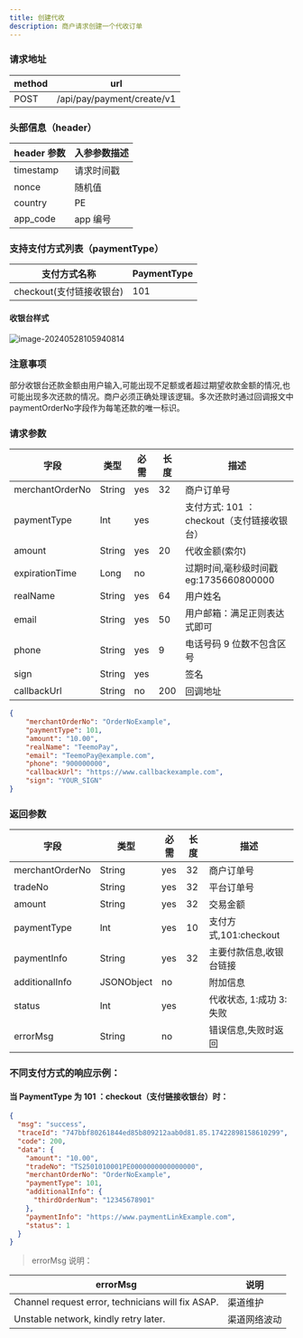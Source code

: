 ```yaml
---
title: 创建代收
description: 商户请求创建一个代收订单
---
```


### 请求地址

| method | url                        |
| ------ | -------------------------- |
| POST   | /api/pay/payment/create/v1 |

### 头部信息（header）

| header 参数 | 入参参数描述 |
| ----------- | ----------- |
| timestamp   | 请求时间戳  |
| nonce       | 随机值      |
| country     | PE   |
| app_code    | app 编号    |

### 支持支付方式列表（paymentType）

| 支付方式名称             | PaymentType |
| ------------------------ | ----------- |
| checkout(支付链接收银台) | 101         |

#### 收银台样式
![image-20240528105940814](https://image.xiwu.me/2024/903d077857edfdec8deee35a455587f4.png)

### 注意事项
部分收银台还款金额由用户输入,可能出现不足额或者超过期望收款金额的情况,也可能出现多次还款的情况。商户必须正确处理该逻辑。多次还款时通过回调报文中paymentOrderNo字段作为每笔还款的唯一标识。

### 请求参数

| 字段            | 类型   | 必需 | 长度  | 描述                                          |
| --------------- | ------ | ---- |-----| --------------------------------------------- |
| merchantOrderNo | String | yes  | 32  | 商户订单号                                    |
| paymentType     | Int    | yes  |     | 支付方式: 101 ：checkout（支付链接收银台）    |
| amount          | String | yes  | 20  | 代收金额(索尔)                                |
| expirationTime  | Long   | no   |     | 过期时间,毫秒级时间戳 eg:1735660800000                           |
| realName        | String | yes  | 64  | 用户姓名 |
| email           | String | yes  | 50  | 用户邮箱：满足正则表达式即可                  |
| phone           | String | yes  | 9   | 电话号码 9 位数不包含区号                     |
| sign            | String | yes  |     | 签名                                          |
| callbackUrl     | String | no   | 200 | 回调地址                                      |

```json title="请求示例"
{
    "merchantOrderNo": "OrderNoExample",
    "paymentType": 101,
    "amount": "10.00",
    "realName": "TeemoPay",
    "email": "TeemoPay@example.com",
    "phone": "900000000",
    "callbackUrl": "https://www.callbackexample.com",
    "sign": "YOUR_SIGN"
}
```

### 返回参数

| 字段            | 类型       | 必需 | 长度 | 描述                |
| --------------- | ---------- | ---- | ---- |-------------------|
| merchantOrderNo | String     | yes  | 32   | 商户订单号             |
| tradeNo         | String     | yes  | 32   | 平台订单号             |
| amount          | String     | yes  | 32   | 交易金额              |
| paymentType     | Int        | yes  | 10   | 支付方式,101:checkout |
| paymentInfo     | String     | yes  | 32   | 主要付款信息,收银台链接      |
| additionalInfo  | JSONObject | no   |      | 附加信息              |
| status          | Int        | yes  |      | 代收状态, 1:成功 3:失败     |
| errorMsg        | String     | no   |      | 错误信息,失败时返回        |


### 不同支付方式的响应示例：

#### 当 PaymentType 为 101 ：checkout（支付链接收银台）时：

```json
{
  "msg": "success",
  "traceId": "747bbf80261844ed85b809212aab0d81.85.17422898158610299",
  "code": 200,
  "data": {
    "amount": "10.00",
    "tradeNo": "TS2501010001PE0000000000000000",
    "merchantOrderNo": "OrderNoExample",
    "paymentType": 101,
    "additionalInfo": {
      "thirdOrderNum": "12345678901"
    },
    "paymentInfo": "https://www.paymentLinkExample.com",
    "status": 1
  }
}
```


> errorMsg 说明：

| errorMsg                                | 说明    |
| ------------------------------------------- |-------|
| Channel request error, technicians will fix ASAP. | 渠道维护  |
| Unstable network, kindly retry later. |渠道网络波动|